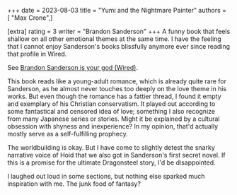 +++
date = 2023-08-03
title = "Yumi and the Nightmare Painter"
authors = [ "Max Crone",]

[extra]
rating = 3
writer = "Brandon Sanderson"
+++
A funny book that feels shallow on all other emotional themes at the same time.
I have the feeling that I cannot enjoy Sanderson's books blissfully anymore ever since reading that profile in Wired.
<!-- more -->
See [Brandon Sanderson is your god (Wired)](https://web.archive.org/web/20230723125646/https://www.wired.com/story/brandon-sanderson-is-your-god/).

This book reads like a young-adult romance, which is already quite rare for Sanderson, as he almost never touches too deeply on the love theme in his works.
But even though the romance has a fattier thread, I found it empty and exemplary of his Christian conservatism.
It played out according to some fantastical and censored idea of love; something I also recognize from many Japanese series or stories.
Might it be explained by a cultural obsession with shyness and inexperience?
In my opinion, that'd actually mostly serve as a self-fulfilling prophecy.

The worldbuilding is okay.
But I have come to slightly detest the snarky narrative voice of Hoid that we also got in Sanderson's first secret novel.
If this is a promise for the ultimate Dragonsteel story, I'd be disappointed.

I laughed out loud in some sections, but nothing else sparked much inspiration with me.
The junk food of fantasy?
